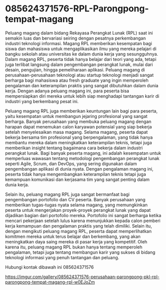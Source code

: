 # 085624371576-RPL-Parongpong-tempat-magang
Peluang magang dalam bidang Rekayasa Perangkat Lunak (RPL) saat ini semakin luas dan bervariasi seiring dengan pesatnya perkembangan industri teknologi informasi. Magang RPL memberikan kesempatan bagi siswa dan mahasiswa untuk mengaplikasikan ilmu yang mereka pelajari di bangku sekolah atau universitas ke dalam dunia kerja yang sesungguhnya. Dalam magang RPL, peserta tidak hanya belajar dari teori yang ada, tetapi juga terlibat langsung dalam pengembangan perangkat lunak, mulai dari desain, pengujian, hingga pemeliharaan aplikasi. Peluang magang di perusahaan-perusahaan teknologi atau startup teknologi menjadi sangat berharga bagi mahasiswa atau fresh graduate yang ingin memperoleh pengalaman dan keterampilan praktis yang sangat dibutuhkan dalam dunia kerja. Dengan adanya peluang magang ini, para peserta bisa mempersiapkan diri mereka untuk lebih siap menghadapi tantangan karir di industri yang berkembang pesat ini.

Peluang magang RPL juga memberikan keuntungan lain bagi para peserta, yaitu kesempatan untuk membangun jejaring profesional yang sangat berharga. Banyak perusahaan yang membuka peluang magang dengan harapan dapat menemukan calon karyawan potensial yang siap bekerja setelah menyelesaikan masa magang. Selama magang, peserta dapat bekerja bersama tim profesional yang berpengalaman, yang tidak hanya membantu mereka dalam meningkatkan keterampilan teknis, tetapi juga memberikan insight tentang bagaimana cara bekerja dalam industri perangkat lunak. Bagi banyak peserta magang, ini adalah kesempatan untuk memperluas wawasan tentang metodologi pengembangan perangkat lunak seperti Agile, Scrum, dan DevOps, yang sering digunakan dalam pengembangan aplikasi di dunia nyata. Dengan pengalaman magang ini, peserta tidak hanya mengembangkan keterampilan teknis tetapi juga kemampuan komunikasi dan kerjasama tim yang sangat penting dalam dunia kerja.

Selain itu, peluang magang RPL juga sangat bermanfaat bagi pengembangan portofolio dan CV peserta. Banyak perusahaan yang memberikan tugas-tugas nyata selama magang, yang memungkinkan peserta untuk mengerjakan proyek-proyek perangkat lunak yang dapat dijadikan bagian dari portofolio mereka. Portofolio ini sangat berharga ketika mencari pekerjaan setelah lulus karena menunjukkan kepada calon pemberi kerja kemampuan dan pengalaman praktis yang telah dimiliki. Selain itu, dengan mengikuti peluang magang RPL, peserta dapat memperlihatkan komitmen mereka untuk terus belajar dan berkembang, yang akan meningkatkan daya saing mereka di pasar kerja yang kompetitif. Oleh karena itu, peluang magang RPL bukan hanya tentang memperoleh pengalaman, tetapi juga tentang membangun karir yang sukses di bidang teknologi informasi yang penuh tantangan dan peluang.

Hubungi kontak dibawah ini
085624371576

https://imgur.com/gallery/085624371576-perusahaan-parongpong-pkl-rpl-parongpong-tempat-magang-rpl-w0EJoZm
